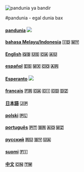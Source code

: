 
![](http://www.pandunia.info/bandir/bandir.png "pandunia ya bandir")

#pandunia - egal dunia bax

#### [pandunia](pandunia/index.md) ![](http://pandunia.info/bandir/qpn.png)

#### [bahasa Melayu/Indonesia](malay/index.md) 🇮🇩 🇲🇾

#### [English](engli/index.md) 🇬🇧 🇺🇸 🇨🇦 🇦🇺

#### [español](espani/index.md) 🇪🇸 🇲🇽 🇨🇴 🇦🇷

#### [Esperanto](esperanto/index.md) ![](http://pandunia.info/bandir/eo.png)

#### [français](frans/index.md) 🇫🇷 🇨🇦 🇨🇮 🇨🇩 🇩🇿

#### [日本語](nipon/index.md) 🇯🇵

#### [polski](polski/index.md) 🇵🇱

#### [português](portugal/index.md) 🇵🇹 🇧🇷 🇦🇴 🇲🇿

#### [русский](rusi/index.md) 🇷🇺 🇧🇾 🇺🇦

#### [suomi](suomi/index.md) 🇫🇮

#### [中文](cini/index.md) 🇨🇳 🇹🇼

